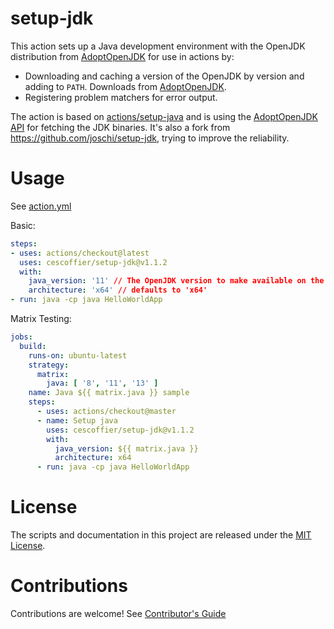 # setup-jdk

This action sets up a Java development environment with the OpenJDK distribution from [AdoptOpenJDK](https://adoptopenjdk.net/) for use in actions by:

- Downloading and caching a version of the OpenJDK by version and adding to `PATH`. Downloads from [AdoptOpenJDK](https://adoptopenjdk.net/).
- Registering problem matchers for error output.

The action is based on [actions/setup-java](https://github.com/actions/setup-java) and is using the [AdoptOpenJDK API](https://api.adoptopenjdk.net/) for fetching the JDK binaries. It's also a fork from 
https://github.com/joschi/setup-jdk, trying to improve the reliability.



# Usage

See [action.yml](action.yml)

Basic:
```yaml
steps:
- uses: actions/checkout@latest
  uses: cescoffier/setup-jdk@v1.1.2
  with:
    java_version: '11' // The OpenJDK version to make available on the path
    architecture: 'x64' // defaults to 'x64'
- run: java -cp java HelloWorldApp
```

Matrix Testing:
```yaml
jobs:
  build:
    runs-on: ubuntu-latest
    strategy:
      matrix:
        java: [ '8', '11', '13' ]
    name: Java ${{ matrix.java }} sample
    steps:
      - uses: actions/checkout@master
      - name: Setup java
        uses: cescoffier/setup-jdk@v1.1.2
        with:
          java_version: ${{ matrix.java }}
          architecture: x64
      - run: java -cp java HelloWorldApp
```

# License

The scripts and documentation in this project are released under the [MIT License](LICENSE).

# Contributions

Contributions are welcome! See [Contributor's Guide](docs/contributors.md)
